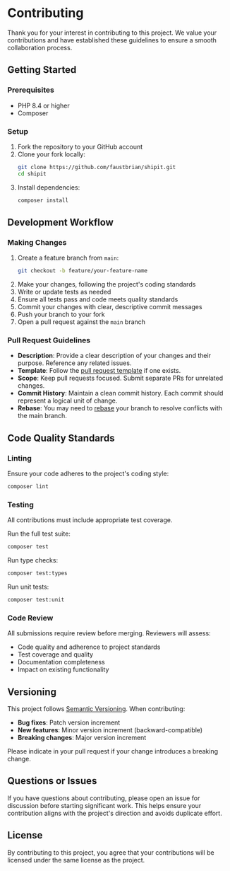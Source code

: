 # Contributing

Thank you for your interest in contributing to this project. We value your contributions and have established these guidelines to ensure a smooth collaboration process.

## Getting Started

### Prerequisites

- PHP 8.4 or higher
- Composer

### Setup

1. Fork the repository to your GitHub account
2. Clone your fork locally:
   ```bash
   git clone https://github.com/faustbrian/shipit.git
   cd shipit
   ```
3. Install dependencies:
   ```bash
   composer install
   ```

## Development Workflow

### Making Changes

1. Create a feature branch from `main`:
   ```bash
   git checkout -b feature/your-feature-name
   ```
2. Make your changes, following the project's coding standards
3. Write or update tests as needed
4. Ensure all tests pass and code meets quality standards
5. Commit your changes with clear, descriptive commit messages
6. Push your branch to your fork
7. Open a pull request against the `main` branch

### Pull Request Guidelines

- **Description**: Provide a clear description of your changes and their purpose. Reference any related issues.
- **Template**: Follow the [pull request template](.github/PULL_REQUEST_TEMPLATE.md) if one exists.
- **Scope**: Keep pull requests focused. Submit separate PRs for unrelated changes.
- **Commit History**: Maintain a clean commit history. Each commit should represent a logical unit of change.
- **Rebase**: You may need to [rebase](https://git-scm.com/book/en/v2/Git-Branching-Rebasing) your branch to resolve conflicts with the main branch.

## Code Quality Standards

### Linting

Ensure your code adheres to the project's coding style:

```bash
composer lint
```

### Testing

All contributions must include appropriate test coverage.

Run the full test suite:
```bash
composer test
```

Run type checks:
```bash
composer test:types
```

Run unit tests:
```bash
composer test:unit
```

### Code Review

All submissions require review before merging. Reviewers will assess:

- Code quality and adherence to project standards
- Test coverage and quality
- Documentation completeness
- Impact on existing functionality

## Versioning

This project follows [Semantic Versioning](https://semver.org/). When contributing:

- **Bug fixes**: Patch version increment
- **New features**: Minor version increment (backward-compatible)
- **Breaking changes**: Major version increment

Please indicate in your pull request if your change introduces a breaking change.

## Questions or Issues

If you have questions about contributing, please open an issue for discussion before starting significant work. This helps ensure your contribution aligns with the project's direction and avoids duplicate effort.

## License

By contributing to this project, you agree that your contributions will be licensed under the same license as the project.
